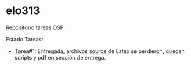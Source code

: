 # elo313
Repositorio tareas DSP


Estado Tareas:

- Tarea#1: Entregada, archivos source de Latex se perdieron, quedan scripts y pdf en sección de entrega.
